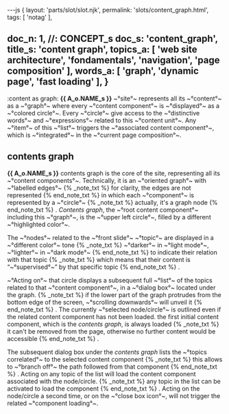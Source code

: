 ---js
{
  layout: 'parts/slot/slot.njk',
  permalink: 'slots/content_graph.html',
  tags: [ 'notag' ],

  doc_n: 1,    //: CONCEPT_s
  doc_s: 'content_graph',
  title_s: 'content graph',
  topics_a: [ 'web site architecture', 'fondamentals', 'navigation', 'page composition' ],
  words_a: [ 'graph', 'dynamic page', 'fast loading' ],
}
---
:content as graph:
__{{ A_o.NAME_s }}__ ~°site°~ represents all its ~°content°~ as a ~°graph°~ where every ~°content component°~ is ~°displayed°~ as a ~°colored circle°~.
Every ~°circle°~ give access to the ~°distinctive words°~ and ~°expressions°~ related to this ~°content unit°~.
Any ~°item°~ of this ~°list°~ triggers the ~°associated content component°~, which is ~°integrated°~ in the ~°current page composition°~.


## contents graph
__{{ A_o.NAME_s }}__ contents graph is the core of the site, representing all its ~°content components°~.
Technically, it is an ~°oriented graph°~ with ~°labelled edges°~
{% _note_txt  %}
for clarity, the edges are not represented
{% end_note_txt %}
in which each ~°component°~ is represented by a ~°circle°~
{% _note_txt  %}
actually, it's a graph node
{% end_note_txt %}
.
_Contents graph_, the ~°root content component°~ including this ~°graph°~, is the ~°upper left circle°~, filled by a different ~°highlighted color°~.

The ~°nodes°~ related to the ~°front slide°~ ~°topic°~ are displayed in a ~°different color°~ tone
{% _note_txt  %}
~°darker°~ in ~°light mode°~, ~°lighter°~ in ~°dark mode°~
{% end_note_txt %}
to indicate their relation with that topic
{% _note_txt  %}
which means that their content is <q>~°supervised°~</q> by that specific topic
{% end_note_txt %}
.


~°Acting on°~ that circle displays a subsequent full ~°list°~ of the topics related to that ~°content component°~, in a ~°dialog box°~ located under the graph.
{% _note_txt  %}
if the lower part of the graph protrudes from the bottom edge of the screen, ~°scrolling downwards°~ will unveil it
{% end_note_txt %}
.
The currently ~°selected node/circle°~ is outlined even if the related content component has not been loaded.
the first initial content component, which is the _contents graph_, is always loaded
{% _note_txt  %}
it can't be removed from the page, otherwise no further content would be accessible
{% end_note_txt %}
.


The subsequent dialog box under the _contents graph_ lists the ~°topics correlated°~ to the selected content component
{% _note_txt  %}
this allows to ~°branch off°~ the path followed from that component
{% end_note_txt %}
.
Acting on any topic of the list will load the content component associated with the node/circle.
{% _note_txt  %}
any topic in the list can be activated to load the component
{% end_note_txt %}
.
Acting on the node/circle a second time, or on the ~°close box icon°~, will not trigger the related ~°component loading°~.

